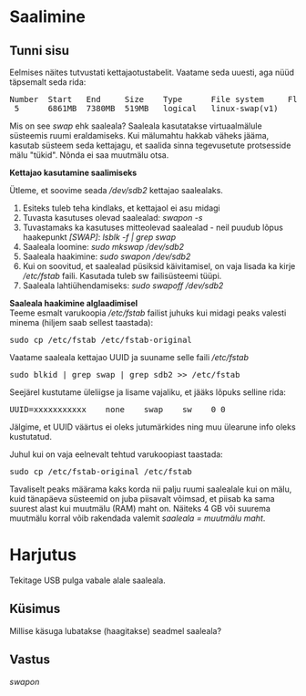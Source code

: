 # Saalimine

## Tunni sisu

Eelmises näites tutvustati kettajaotustabelit. Vaatame seda uuesti, aga nüüd täpsemalt seda rida:

<pre>
Number  Start   End     Size    Type      File system     Flags
 5      6861MB  7380MB  519MB   logical   linux-swap(v1)
</pre>

Mis on see *swap* ehk saaleala? Saaleala kasutatakse virtuaalmälule süsteemis ruumi eraldamiseks. Kui mälumahtu hakkab väheks jääma, kasutab süsteem seda kettajagu, et saalida sinna tegevusetute protsesside mälu "tükid". Nõnda ei saa muutmälu otsa.

<b>Kettajao kasutamine saalimiseks</b>

Ütleme, et soovime seada */dev/sdb2* kettajao saalealaks.

<ol>
<li>Esiteks tuleb teha kindlaks, et kettajaol ei asu midagi</li>
<li>Tuvasta kasutuses olevad saalealad: <i>swapon -s</i></li>
<li>Tuvastamaks ka kasutuses mitteolevad saalealad - neil puudub lõpus haakepunkt <i>[SWAP]</i>: <i>lsblk -f | grep swap</i></li>
<li>Saaleala loomine: <i>sudo mkswap /dev/sdb2</i></li>
<li>Saaleala haakimine: <i>sudo swapon /dev/sdb2</i></li>
<li>Kui on soovitud, et saalealad püsiksid käivitamisel, on vaja lisada ka kirje <i>/etc/fstab</i> faili. Kasutada tuleb sw failisüsteemi tüüpi.</li>
<li>Saaleala lahtiühendamiseks: <i>sudo swapoff /dev/sdb2</i></li>
</ol>

<b>Saaleala haakimine alglaadimisel</b><br>
Teeme esmalt varukoopia */etc/fstab* failist juhuks kui midagi peaks valesti minema (hiljem saab sellest taastada):
<pre>
sudo cp /etc/fstab /etc/fstab-original
</pre>

Vaatame saaleala kettajao UUID ja suuname selle faili */etc/fstab*
<pre>
sudo blkid | grep swap | grep sdb2 >> /etc/fstab
</pre>

Seejärel kustutame üleliigse ja lisame vajaliku, et jääks lõpuks selline rida:
<pre>
UUID=xxxxxxxxxxx    none    swap    sw    0 0
</pre>
Jälgime, et UUID väärtus ei oleks jutumärkides ning muu ülearune info oleks kustutatud.

Juhul kui on vaja eelnevalt tehtud varukoopiast taastada:
<pre>
sudo cp /etc/fstab-original /etc/fstab
</pre>

Tavaliselt peaks määrama kaks korda nii palju ruumi saalealale kui on mälu, kuid tänapäeva süsteemid on juba piisavalt võimsad, et piisab ka sama suurest alast kui muutmälu (RAM) maht on. Näiteks 4 GB või suurema muutmälu korral võib rakendada valemit *saaleala = muutmälu maht*.

# Harjutus

Tekitage USB pulga vabale alale saaleala.

## Küsimus

Millise käsuga lubatakse (haagitakse) seadmel saaleala?

## Vastus

*swapon*
